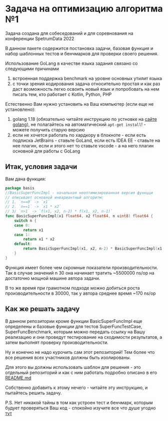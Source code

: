 # Задача на оптимизацию алгоритма №1

Задача создана для собеседований и для соревнования на конференции SpetrumData 2022

В данном пакете содержится постановка задачи, базовая функция и набор шаблонных тестов и бенчмарков для проверки своего решения.

Использование GoLang в качестве языка задания связано со следующими причинами

1. встроенная поддержка benchmark на уровне основных утилит языка
2. с точки зрения кодирования задача относительно простая и как раз даст возможность легко освоить
   новый язык и попробовать на нем писать тем, кто работает с Kotlin, Python, PHP

Естественно Вам нужно установить на Ваш компьютер (если еще не установлено):

1. golang 1.18 (обязательно читайте инструкцию по устновке на [сайте golang](https://go.dev/)),
   не полагайтесь на автоматический `apt-get install`! - можете получить старую версию
2. если не хочется работать по хардкору в блокноте - если есть подписка JetBrains - 
   ставьте GoLand, если есть IDEA EE - ставьте на нее плагин, если и этого нет
   то ставьте vscode - а на него плагин основной для работы с GoLang

## Итак, условия задачи

Вам дана функция:

```go
package basis
//BasicSuperFuncImpl - начальная неоптимизированная версия функцци
// описывает основной инвариантный алгоритм:
// 1. `n==0` -> `x1`
// 2. `n==1` -> `x1 * x2`
// 3/ `n>1` -> `f(x1, x2, n-2) * f(x1, x2, n-1)`
func BasicSuperFuncImpl(x1 float64, x2 float64, n uint8) float64 {
	switch n {
	case 0:
		return x1
	case 1:
		return x1 * x2
	default:
		return BasicSuperFuncImpl(x1, x2, n-2) * BasicSuperFuncImpl(x1, x2, n-1)
	}
}
```

Функция имеет более чем скромные показатели производительности.
Так в случае значений n 30 она начинает тратить ~5500000 ns/op на достаточно мощной
машине автора задачи.

В то же время при грамотном подходе можно добиться роста производительности в 30000,
так у автора среднее время ~170 ns/op

## Как же решать задачу

В данном репозитории кроме функции BasicSuperFuncImpl еще определены и
базовые функции для тестов SuperFuncTestCase, SuperFuncBenchmark, которым можно
передать ссылку на Вашу реализацию и они проведут тестирование на сходимости
результатов, а затем выполнят проверку производительности.

Ну и конечно не надо курочить сам этот репозиторий! Тем более что все решения всех участников должны 
быть изолированы.

Для этого вы должны использовать шаблон для решения - это отдельный репозиторий и как с ним работать
подробно описано в его [README.md](https://github.com/comdiv/task_func_optimize_template)

Собственно добавить к этому нечего - читайте эту инструкцию, и пытайтесь решить задачу.

P.S. Нет никакой тайны в том как устроен тест и бенчмарк, которым будует
проверяться Ваш код - спокойно изучите все что душе угодно [тут](https://github.com/comdiv/task_func_optimize_base_go/blob/main/basis/test_case.go)